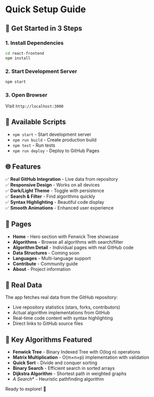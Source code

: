 # Quick Setup Guide

## 🚀 Get Started in 3 Steps

### 1. Install Dependencies
```bash
cd react-frontend
npm install
```

### 2. Start Development Server
```bash
npm start
```

### 3. Open Browser
Visit `http://localhost:3000`

## 🔧 Available Scripts

- `npm start` - Start development server
- `npm run build` - Create production build
- `npm test` - Run tests
- `npm run deploy` - Deploy to GitHub Pages

## 🌐 Features

✅ **Real GitHub Integration** - Live data from repository  
✅ **Responsive Design** - Works on all devices  
✅ **Dark/Light Theme** - Toggle with persistence  
✅ **Search & Filter** - Find algorithms quickly  
✅ **Syntax Highlighting** - Beautiful code display  
✅ **Smooth Animations** - Enhanced user experience  

## 📱 Pages

- **Home** - Hero section with Fenwick Tree showcase
- **Algorithms** - Browse all algorithms with search/filter
- **Algorithm Detail** - Individual pages with real GitHub code
- **Data Structures** - Coming soon
- **Languages** - Multi-language support
- **Contribute** - Community guide
- **About** - Project information

## 🔗 Real Data

The app fetches real data from the GitHub repository:
- Live repository statistics (stars, forks, contributors)
- Actual algorithm implementations from GitHub
- Real-time code content with syntax highlighting
- Direct links to GitHub source files

## 🎯 Key Algorithms Featured

- **Fenwick Tree** - Binary Indexed Tree with O(log n) operations
- **Matrix Multiplication** - O(m×n×p) implementation with validation
- **Quick Sort** - Divide and conquer sorting
- **Binary Search** - Efficient search in sorted arrays
- **Dijkstra Algorithm** - Shortest path in weighted graphs
- **A* Search** - Heuristic pathfinding algorithm

Ready to explore! 🎉
